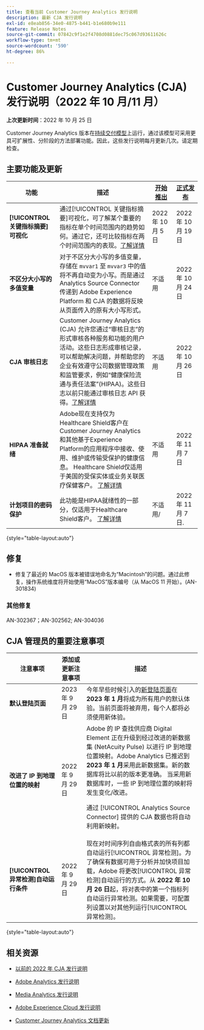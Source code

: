 ```yaml
---
title: 查看当前 Customer Journey Analytics 发行说明
description: 最新 CJA 发行说明
exl-id: e8eab856-34e0-4875-b441-b1e680b9e111
feature: Release Notes
source-git-commit: 07842c9f1e2f4708d0881dec75c067d93611626c
workflow-type: tm+mt
source-wordcount: '590'
ht-degree: 86%

---
```


# Customer Journey Analytics (CJA) 发行说明（2022 年 10 月/11 月）

**上次更新时间**：2022 年 10 月 25 日

Customer Journey Analytics 版本在[持续交付模型](releases.md)上运行，通过该模型可采用更具可扩展性、分阶段的方法部署功能。因此，这些发行说明每月更新几次。请定期检查。

## 主要功能及更新

| 功能 | 描述 | [开始推出](/help/release-notes/releases.md) | [正式发布](/help/release-notes/releases.md) |
| ----------- | ---------- | ----- | --- |
| **[!UICONTROL 关键指标摘要]可视化** | 通过[!UICONTROL 关键指标摘要]可视化，可了解某个重要的指标在单个时间范围内的趋势如何。通过它，还可比较指标在两个时间范围内的表现。[了解详情](/help/analysis-workspace/visualizations/key-metric.md) | 2022 年 10 月 5 日 | 2022 年 10 月 19 日 |
| **不区分大小写的多值变量** | 对于不区分大小写的多值变量，存储在 `mvvar1` 至 `mvvar3` 中的值将不再自动变为小写。而是通过 Analytics Source Connector 传递到 Adobe Experience Platform 和 CJA 的数据将反映从页面传入的原有大小写形式。 | 不适用 | 2022 年 10 月 24 日 |
| **CJA 审核日志** | Customer Journey Analytics (CJA) 允许您通过“审核日志”的形式审核各种服务和功能的用户活动。这些日志形成审核记录，可以帮助解决问题，并帮助您的企业有效遵守公司数据管理政策和监管要求，例如“健康保险流通与责任法案”(HIPAA)。这些日志以前只能通过审核日志 API 获得。[了解详情](/help/privacy/audit-log.md) | 不适用 | 2022 年 10 月 26 日 |
| **HIPAA 准备就绪** | Adobe现在支持仅为Healthcare Shield客户在Customer Journey Analytics和其他基于Experience Platform的应用程序中接收、使用、维护或传输受保护的健康信息。 Healthcare Shield仅适用于美国的受保实体或业务关联医疗保健客户。 [了解详情](https://www.adobe.com/trust/compliance/hipaa-ready.html) | 不适用 | 2022 年 11 月 7 日 |
| **计划项目的密码保护** | 此功能是HIPAA就绪性的一部分，仅适用于Healthcare Shield客户。 [了解详情](https://experienceleague.adobe.com/docs/analytics-platform/using/cja-workspace/curate-share/t-schedule-report.html#password) | 不适用/ | 2022 年 11 月 7 日. |

{style=&quot;table-layout:auto&quot;}

## 修复

* 修复了最近的 MacOS 版本被错误地命名为“Macintosh”的问题。通过此修复，操作系统维度将开始使用“MacOS”版本编号（从 MacOS 11 开始）。(AN-301834)

### 其他修复

AN-302367；AN-302562; AN-304036

## CJA 管理员的重要注意事项

| 注意事项 | 添加或更新注意事项 | 描述 |
| --- | --- | --- |
| **默认登陆页面** | 2023 年 9 月 29 日 | 今年早些时候引入的[新登陆页面](/help/getting-started/landing.md)在 **2023 年 1 月**&#x200B;将成为所有用户的默认体验。当前页面将被弃用，每个人都将必须使用新体验。 |
| **改进了 IP 到地理位置的映射** | 2022 年 9 月 29 日 | Adobe 的 IP 查找供应商 Digital Element 正在升级到经过改进的新数据集 (NetAcuity Pulse) 以进行 IP 到地理位置映射。Adobe Analytics 已推迟到 **2023 年 1 月**&#x200B;采用此新数据集。新的数据库将比以前的版本更准确。 当采用新数据库时，一些 IP 到地理位置的映射将发生变化/改进。<p> 通过 [!UICONTROL Analytics Source Connector] 提供的 CJA 数据也将自动利用新映射。 |
| **[!UICONTROL 异常检测]自动运行条件** | 2022 年 9 月 29 日 | 现在对时间序列自由格式表的所有列都自动运行[!UICONTROL 异常检测]。为了确保有数据可用于分析并加快项目加载，Adobe 将更改[!UICONTROL 异常检测]自动运行的方式。从 **2022 年 10 月 26 日**&#x200B;起，将对表中的第一个指标列自动运行异常检测。如果需要，可配置列设置以对其他列运行[!UICONTROL 异常检测]。 |

{style=&quot;table-layout:auto&quot;}


## 相关资源

* [以前的 2022 年 CJA 发行说明](/help/release-notes/2022.md)

* [Adobe Analytics 发行说明](https://experienceleague.adobe.com/docs/analytics/release-notes/latest.html?lang=zh-Hans)

* [Media Analytics 发行说明](https://experienceleague.adobe.com/docs/media-analytics/using/additional-resources/release-notes.html?lang=zh-Hans)

* [Adobe Experience Cloud 发行说明](https://experienceleague.adobe.com/docs/release-notes/experience-cloud/current.html?lang=zh-Hans)

* [Customer Journey Analytics 文档更新](/help/release-notes/doc-changes.md)
